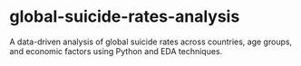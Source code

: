 # global-suicide-rates-analysis
A data-driven analysis of global suicide rates across countries, age groups, and economic factors using Python and EDA techniques.
